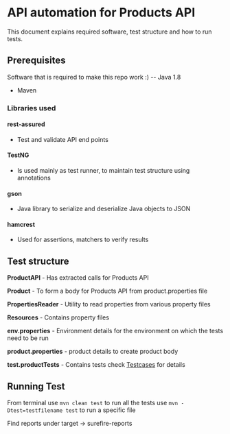 # API automation for Products API

This document explains required software, test structure and how to run tests.

## Prerequisites
Software that is required to make this repo work :) 
-- Java 1.8
- Maven 

### Libraries used

#### rest-assured

- Test and validate API end points

#### TestNG

- Is used mainly as test runner, to maintain test structure using annotations

#### gson

- Java library to serialize and deserialize Java objects to JSON

#### hamcrest

- Used for assertions, matchers to verify results

## Test structure

__ProductAPI__ - Has extracted calls for Products API

__Product__ - To form a body for Products API from product.properties file

__PropertiesReader__ - Utility to read properties from various property files

__Resources__ - Contains property files

__env.properties__ - Environment details for the environment on which the tests need to be run

__product.properties__ - product details to create product body

__test.productTests__ - Contains tests check [Testcases](TESTCASES.md) for details

## Running Test

From terminal use `mvn clean test` to run all the tests
use `mvn -Dtest=testfilename test` to run a specific file

Find reports under target -> surefire-reports
